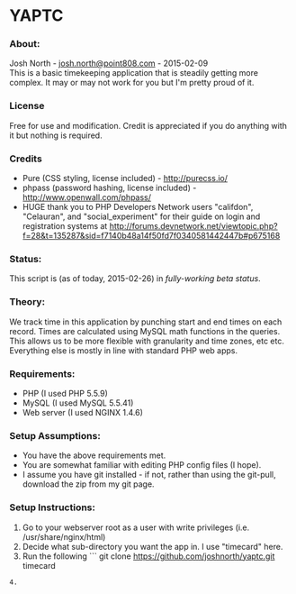 # YAPTC #
### About: ###
Josh North - josh.north@point808.com - 2015-02-09  
This is a basic timekeeping application that is steadily getting more complex.  It may or may not work for you but I'm pretty proud of it.  

### License ###
Free for use and modification.  Credit is appreciated if you do anything with it but nothing is required.  

### Credits ###
* Pure (CSS styling, license included) - http://purecss.io/  
* phpass (password hashing, license included) - http://www.openwall.com/phpass/  
* HUGE thank you to PHP Developers Network users "califdon", "Celauran", and "social_experiment" for their guide on login and registration systems at http://forums.devnetwork.net/viewtopic.php?f=28&t=135287&sid=f7140b48a14f50fd7f0340581442447b#p675168  

### Status: ###
This script is (as of today, 2015-02-26) in *fully-working beta status*.  

### Theory: ###
We track time in this application by punching start and end times on each record.  Times are calculated using MySQL math functions in the queries.  This allows us to be more flexible with granularity and time zones, etc etc.  Everything else is mostly in line with standard PHP web apps.  

### Requirements: ###
* PHP (I used PHP 5.5.9)  
* MySQL (I used MySQL 5.5.41)  
* Web server (I used NGINX 1.4.6)  

### Setup Assumptions: ###
* You have the above requirements met.  
* You are somewhat familiar with editing PHP config files (I hope).  
* I assume you have git installed - if not, rather than using the git-pull, download the zip from my git page.  

### Setup Instructions: ###
1. Go to your webserver root as a user with write privileges (i.e. /usr/share/nginx/html)  
2. Decide what sub-directory you want the app in.  I use "timecard" here.  
3. Run the following ```
git clone https://github.com/joshnorth/yaptc.git timecard
```  
4. 

